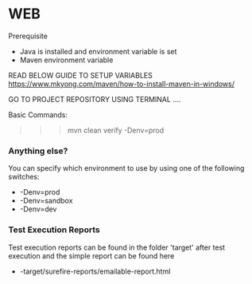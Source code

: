 WEB
=======================
Prerequisite
- Java is installed and environment variable is set
- Maven environment variable

READ BELOW GUIDE TO SETUP VARIABLES
https://www.mkyong.com/maven/how-to-install-maven-in-windows/


GO TO PROJECT REPOSITORY USING TERMINAL ....

Basic Commands:
>>>mvn clean verify -Denv=prod

### Anything else?

You can specify which environment to use by using one of the following switches:

- -Denv=prod
- -Denv=sandbox
- -Denv=dev


### Test Execution Reports
Test execution reports can be found in the folder 'target' after test execution and the simple report can be found here
- -target/surefire-reports/emailable-report.html 
